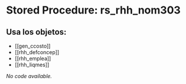 # Stored Procedure: rs_rhh_nom303

## Usa los objetos:
- [[gen_ccosto]]
- [[rhh_defconcep]]
- [[rhh_emplea]]
- [[rhh_liqmes]]

*No code available.*
